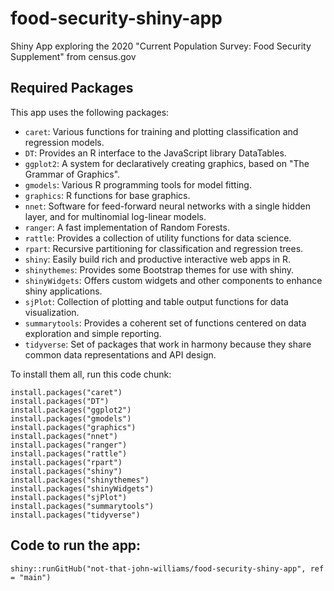 # food-security-shiny-app
Shiny App exploring the 2020 "Current Population Survey: Food Security Supplement" from census.gov

## Required Packages

This app uses the following packages:

- `caret`: Various functions for training and plotting classification and regression models.
- `DT`: Provides an R interface to the JavaScript library DataTables.
- `ggplot2`: A system for declaratively creating graphics, based on "The Grammar of Graphics".
- `gmodels`: Various R programming tools for model fitting.
- `graphics`: R functions for base graphics.
- `nnet`: Software for feed-forward neural networks with a single hidden layer, and for multinomial log-linear models.
- `ranger`: A fast implementation of Random Forests.
- `rattle`: Provides a collection of utility functions for data science.
- `rpart`: Recursive partitioning for classification and regression trees.
- `shiny`: Easily build rich and productive interactive web apps in R.
- `shinythemes`: Provides some Bootstrap themes for use with shiny. 
- `shinyWidgets`: Offers custom widgets and other components to enhance shiny applications.
- `sjPlot`: Collection of plotting and table output functions for data visualization.
- `summarytools`: Provides a coherent set of functions centered on data exploration and simple reporting.
- `tidyverse`: Set of packages that work in harmony because they share common data representations and API design.

To install them all, run this code chunk:

```
install.packages("caret")
install.packages("DT")
install.packages("ggplot2")
install.packages("gmodels")
install.packages("graphics")
install.packages("nnet")
install.packages("ranger")
install.packages("rattle")
install.packages("rpart")
install.packages("shiny")
install.packages("shinythemes")
install.packages("shinyWidgets")
install.packages("sjPlot")
install.packages("summarytools")
install.packages("tidyverse")
```

## Code to run the app:

```
shiny::runGitHub("not-that-john-williams/food-security-shiny-app", ref = "main")
```
